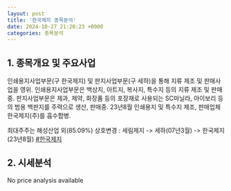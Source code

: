 ```yaml
---
layout: post
title: '한국제지 종목분석'
date: 2024-10-27 21:20:23 +0900
categories: 종목분석
---
```


## 1. 종목개요 및 주요사업

인쇄용지사업부문(구 한국제지) 및 판지사업부문(구 세하)을 통해 지류 제조 및 판매사업을 영위. 인쇄용지사업부문은 백상지, 아트지, 복사지, 특수지 등의 지류 제조 및 판매중. 판지사업부문은 제과, 제약, 화장품 등의 포장재로 사용되는 SC마닐라, 아이보리 등의 범용 백판지를 주력으로 생산, 판매중. 23년8월 인쇄용지 및 특수지 제조, 판매업체 한국제지(주)를 흡수합병.

최대주주는 해성산업 외(85.09%) 상호변경 : 세림제지 -> 세하(07년3월) -> 한국제지(23년8월)
[#한국제지](#)

## 2. 시세분석

No price analysis available
